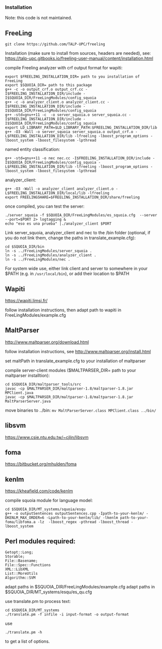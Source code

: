 ### Installation 

Note: this code is not maintained.

## FreeLing

`git clone https://github.com/TALP-UPC/freeling`

Installation (make sure to install from sources, headers are needed),  see: https://talp-upc.gitbooks.io/freeling-user-manual/content/installation.html

compile Freeling analyzer with crf output format for wapiti:
```
export $FREELING_INSTALLATION_DIR= path to you installation of FreeLing
export $SQUOIA_DIR= path to this package
g++ -c -o output_crf.o output_crf.cc -I$FREELING_INSTALLATION_DIR/include -I$SQUOIA_DIR/FreeLingModules/config_squoia
g++ -c -o analyzer_client.o analyzer_client.cc -I$FREELING_INSTALLATION_DIR/include -I$SQUOIA_DIR/FreeLingModules/config_squoia
g++ -std=gnu++11 -c  -o server_squoia.o server_squoia.cc -I$FREELING_INSTALLATION_DIR/include -I$SQUOIA_DIR/FreeLingModules/config_squoia
export LD_LIBRARY_PATH=$LD_LIBRARY_PATH:$FREELING_INSTALLATION_DIR/lib
g++ -O3 -Wall -o server_squoia server_squoia.o output_crf.o -L$FREELING_INSTALLATION_DIR/lib -lfreeling -lboost_program_options -lboost_system -lboost_filesystem -lpthread
```

named entity classification:
```
g++ -std=gnu++11 -o nec nec.cc -I$FREELING_INSTALLATION_DIR/include -I$SQUOIA_DIR/FreeLingModules/config_squoia -L$FREELING_INSTALLATION_DIR/lib -lfreeling -lboost_program_options -lboost_system -lboost_filesystem -lpthread
```

analyzer_client:

```
g++ -O3 -Wall -o analyzer_client analyzer_client.o -L$FREELING_INSTALLATION_DIR/local/lib -lfreeling
export FREELINGSHARE=$FREELING_INSTALLATION_DIR/share/freeling
```

once compiled, you can test the server:
```
./server_squoia -f $SQUOIA_DIR/FreeLingModules/es_squoia.cfg  --server --port=$PORT 2> logtagging &
echo "eso es una prueba" |./analyzer_client $PORT
```

Link server_squoia, analyzer_client and nec to the /bin folder (optional, if you do not link them, change the paths in translate_example.cfg):

```
cd $SQUOIA_DIR/bin
ln -s ../FreeLingModules/server_squoia .
ln -s ../FreeLingModules/analyzer_client .
ln -s ../FreeLingModules/nec .
```

For system wide use, either link client and server to somewhere in your $PATH (e.g. in `/usr/local/bin`), or add their location to $PATH


## Wapiti

https://wapiti.limsi.fr/

follow installation instructions, then adapt path to wapiti in FreeLingModules/example.cfg


## MaltParser

http://www.maltparser.org/download.html

follow installation instructions, see http://www.maltparser.org/install.html

set maltPath in translate_example.cfg to your installation of maltparser

compile server-client modules ($MALTPARSER_DIR= path to your maltparser installtion):

```
cd $SQUOIA_DIR/maltparser_tools/src 
javac -cp $MALTPARSER_DIR/maltparser-1.8/maltparser-1.8.jar MPClient.java
javac -cp $MALTPARSER_DIR/maltparser-1.8/maltparser-1.8.jar MaltParserServer.java
```

move binaries to ../bin:
`mv MaltParserServer.class MPClient.class ../bin/`


## libsvm
https://www.csie.ntu.edu.tw/~cjlin/libsvm

## foma 
https://bitbucket.org/mhulden/foma

## kenlm
https://kheafield.com/code/kenlm

compile squoia module for language model:

```
cd $SQUOIA_DIR/MT_systems/squoia/esqu
g++ -o outputSentences outputSentences.cpp -Ipath-to-your-kenlm/ -DKENLM_MAX_ORDER=6 -Lpath-to-your-kenlm/lib/ -lkenlm path-to-your-foma/libfoma.a -lz  -lboost_regex -pthread -lboost_thread -lboost_system
```

## Perl modules required: 
```
Getopt::Long;
Storable;
File::Basename;
File::Spec::Functions
XML::LibXML
List::MoreUtils
Algorithm::SVM
```

adapt paths in $SQUOIA_DIR/FreeLingModules/example.cfg
adapt paths in $SQUOIA_DIR/MT_systems/esqu/es_qu.cfg

use translate.pm to process text:

```
cd $SQUOIA_DIR/MT_systems
./translate.pm -f infile -i input-format -o output-format
```

use 
```
./translate.pm -h 
```
to get a list of options.


